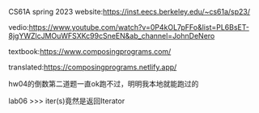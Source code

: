 CS61A spring 2023
website:https://inst.eecs.berkeley.edu/~cs61a/sp23/

vedio:https://www.youtube.com/watch?v=0P4kOL7pFFo&list=PL6BsET-8jgYWZlcJMOuWFSXKc99cSneEN&ab_channel=JohnDeNero

textbook:https://www.composingprograms.com/

translated:https://composingprograms.netlify.app/


hw04的倒数第二道题一直ok跑不过，明明我本地就能跑过的

lab06 >>> iter(s)竟然是返回Iterator 